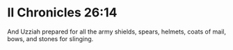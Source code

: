 # II Chronicles 26:14

And Uzziah prepared for all the army shields, spears, helmets, coats of mail, bows, and stones for slinging.
